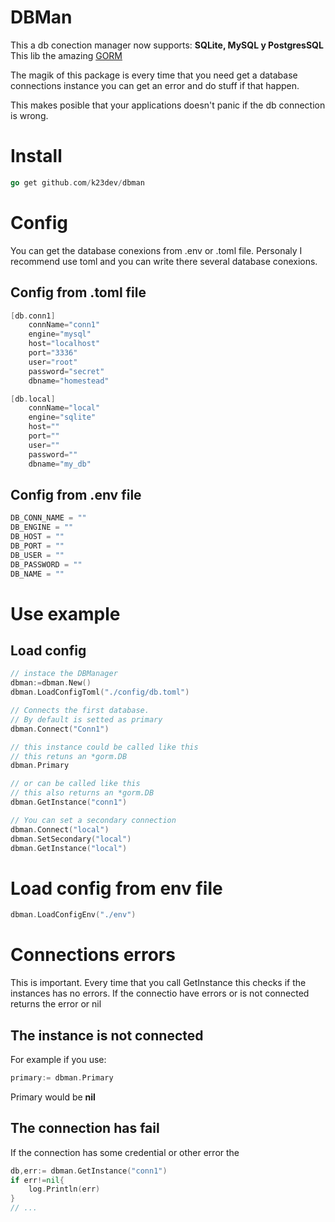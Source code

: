 # DBMan

This a db conection manager now supports: **SQLite, MySQL y PostgresSQL**
This lib the amazing [GORM](https://gorm.io/)

The magik of this package is every time that you need get a database connections instance you can get an error and do stuff if that happen.

This makes posible that your applications doesn't panic if the db connection is wrong.

# Install

```go
go get github.com/k23dev/dbman
```

# Config

You can get the database conexions from .env or .toml file. Personaly I recommend use toml and you can write there several database conexions.

## Config from .toml file

```go
[db.conn1]
    connName="conn1"
    engine="mysql"
    host="localhost"
    port="3336"
    user="root"
    password="secret"
    dbname="homestead"

[db.local]
    connName="local"
    engine="sqlite"
    host=""
    port=""
    user=""
    password=""
    dbname="my_db"
```

## Config from .env file

```go
DB_CONN_NAME = ""
DB_ENGINE = ""
DB_HOST = ""
DB_PORT = ""
DB_USER = ""
DB_PASSWORD = ""
DB_NAME = ""
```

# Use example

## Load config

```go
// instace the DBManager
dbman:=dbman.New()
dbman.LoadConfigToml("./config/db.toml")

// Connects the first database.
// By default is setted as primary
dbman.Connect("Conn1")

// this instance could be called like this
// this retuns an *gorm.DB
dbman.Primary

// or can be called like this
// this also returns an *gorm.DB
dbman.GetInstance("conn1")

// You can set a secondary connection
dbman.Connect("local")
dbman.SetSecondary("local")
dbman.GetInstance("local")

```

# Load config from env file

```go
dbman.LoadConfigEnv("./env")
```

# Connections errors

This is important. Every time that you call GetInstance this checks if the instances has no errors. If the connectio have errors or is not connected returns the error or nil

## The instance is not connected

For example if you use:

```go
primary:= dbman.Primary
```

Primary would be **nil**

## The connection has fail

If the connection has some credential or other error the

```go
db,err:= dbman.GetInstance("conn1")
if err!=nil{
    log.Println(err)
}
// ...
```